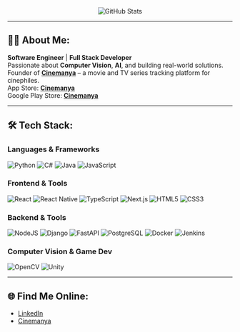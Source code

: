 <div align="center">

<!-- GitHub Stats -->
<img src="https://awesome-github-stats.azurewebsites.net/user-stats/muhammedozmen?cardType=github&theme=algolia" alt="GitHub Stats" />

</div>

---

## 👨‍💻 About Me:
**Software Engineer** | **Full Stack Developer**  
Passionate about **Computer Vision**, **AI**, and building real-world solutions.  
Founder of [**Cinemanya**](https://www.cinemanya.com) – a movie and TV series tracking platform for cinephiles.  
App Store: [**Cinemanya**](https://apps.apple.com/us/app/cinemanya/id6745112611)  
Google Play Store: [**Cinemanya**](https://play.google.com/store/apps/details?id=com.cinemanya.cinemanya)

---

## 🛠️ Tech Stack:

### Languages & Frameworks  
![Python](https://img.shields.io/badge/python-3670A0?style=for-the-badge&logo=python&logoColor=ffdd54)
![C#](https://img.shields.io/badge/c%23-239120?style=for-the-badge&logo=c-sharp&logoColor=white)
![Java](https://img.shields.io/badge/java-ED8B00?style=for-the-badge&logo=openjdk&logoColor=white)
![JavaScript](https://img.shields.io/badge/javascript-F7DF1E?style=for-the-badge&logo=javascript&logoColor=000)

### Frontend & Tools
![React](https://img.shields.io/badge/react-20232a?style=for-the-badge&logo=react&logoColor=61DAFB)
![React Native](https://img.shields.io/badge/react_native-20232a?style=for-the-badge&logo=react&logoColor=61DAFB)
![TypeScript](https://img.shields.io/badge/TypeScript-3178C6?style=for-the-badge&logo=typescript&logoColor=fff)
![Next.js](https://img.shields.io/badge/Next.js-black?style=for-the-badge&logo=next.js&logoColor=white)
![HTML5](https://img.shields.io/badge/html5-E34F26?style=for-the-badge&logo=html5&logoColor=white)
![CSS3](https://img.shields.io/badge/css3-1572B6?style=for-the-badge&logo=css3&logoColor=white)

### Backend & Tools
![NodeJS](https://img.shields.io/badge/Node.js-6DA55F?style=for-the-badge&logo=node.js&logoColor=white)
![Django](https://img.shields.io/badge/Django-%23092E20.svg?style=for-the-badge&logo=django&logoColor=white)
![FastAPI](https://img.shields.io/badge/FastAPI-009485.svg?style=for-the-badge&logo=fastapi&logoColor=white)
![PostgreSQL](https://img.shields.io/badge/postgres-316192?style=for-the-badge&logo=postgresql&logoColor=white)
![Docker](https://img.shields.io/badge/docker-0db7ed?style=for-the-badge&logo=docker&logoColor=white)
![Jenkins](https://img.shields.io/badge/jenkins-2C5263?style=for-the-badge&logo=jenkins&logoColor=white)

### Computer Vision & Game Dev  
![OpenCV](https://img.shields.io/badge/opencv-%23white.svg?style=for-the-badge&logo=opencv&logoColor=white)
![Unity](https://img.shields.io/badge/unity-20232a?style=for-the-badge&logo=unity&logoColor=white)

---

## 🌐 Find Me Online:

- [LinkedIn](https://www.linkedin.com/in/muhammedozmen/)
- [Cinemanya](https://www.cinemanya.com)
